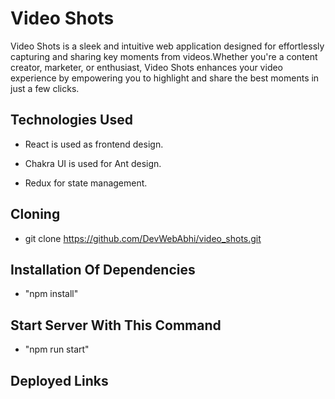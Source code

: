# Video Shots

Video Shots is a sleek and intuitive web application designed for effortlessly capturing and sharing key moments from videos.Whether you're a content creator, marketer, or enthusiast, Video Shots enhances your video experience by empowering you to highlight and share the best moments in just a few clicks.

## Technologies Used

- React is used as frontend design.

- Chakra UI is used for Ant design.

- Redux for state management.


## Cloning

- git clone https://github.com/DevWebAbhi/video_shots.git


## Installation Of Dependencies

- "npm install"


## Start Server With This Command

- "npm run start"

## Deployed Links

